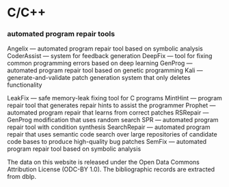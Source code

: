 # C/C++

### automated program repair tools

Angelix — automated program repair tool based on symbolic analysis
CoderAssist — system for feedback generation
DeepFix — tool for fixing common programming errors based on deep learning
GenProg — automated program repair tool based on genetic programming
Kali — generate-and-validate patch generation system that only deletes functionality

LeakFix — safe memory-leak fixing tool for C programs
 	MintHint — program repair tool that generates repair hints to assist the programmer
Prophet — automated program repair that learns from correct patches
 	RSRepair — GenProg modification that uses random search
SPR — automated program repair tool with condition synthesis
 	SearchRepair — automated program repair that uses semantic code search over large repositories of candidate code bases to produce high-quality bug patches
 	SemFix — automated program repair tool based on symbolic analysis

The data on this website is released under the Open Data Commons Attribution License (ODC-BY 1.0). The bibliographic records are extracted from dblp.